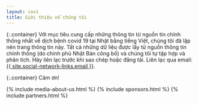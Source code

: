 ```yaml
---
layout: covi
title: Giới thiệu về chúng tôi
---
```


{:.container}
Với mục tiêu cung cấp những thông tin từ nguồn tin chính thống nhất về dịch bệnh covid 19 tại Nhật bằng tiếng Việt,
chúng tôi đã lập nên trang thông tin này.
Tất cả những dữ liệu được lấy từ nguồn thông tin chính thống (do chính phủ Nhật Bản công bố) và chúng tôi tự tập hợp và phân tích.
Hãy liên lạc trước khi sao chép hoặc đăng tải.
Liên lạc qua email: <a href="mailto:{{ site.social-network-links.email }}">{{ site.social-network-links.email }}</a>.

{:.container}
Cảm ơn!

{% include media-about-us.html %}
{% include sponsors.html %}
{% include partners.html %}
